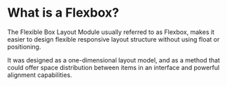 <h1 color="cyan">What is a Flexbox?</h1>
<p>The Flexible Box Layout Module usually referred to as Flexbox, makes it easier to design flexible responsive layout structure without using float or positioning.</p>
<p>It was designed as a one-dimensional layout model, and as a method that could offer space distribution between items in an interface and powerful alignment capabilities.</p>
